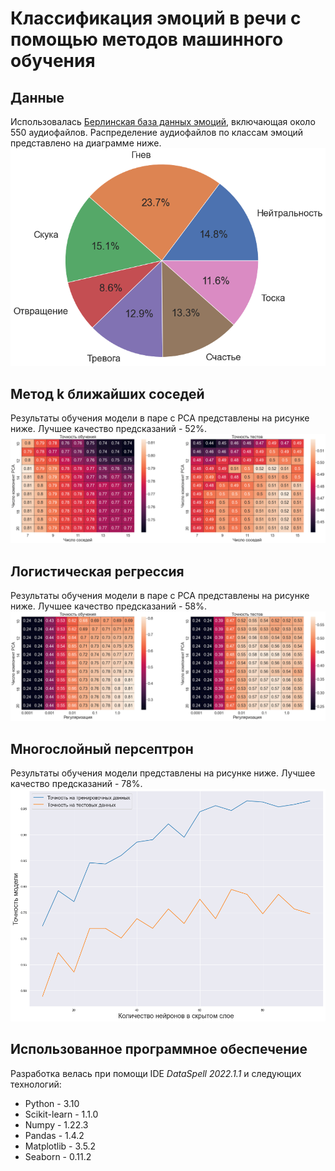 # Классификация эмоций в речи с помощью методов машинного обучения
## Данные
Использовалась [Берлинская база данных эмоций](http://emodb.bilderbar.info/docu/), включающая около 550 аудиофайлов. Распределение аудиофайлов по классам эмоций представлено
на диаграмме ниже.
![Распределение аудиофайлов по классам](https://github.com/DmitryXronos/emotion-recognition/blob/develop/Images/distribution.png)
## Метод k ближайших соседей
Результаты обучения модели в паре с PCA представлены на рисунке ниже. Лучшее качество предсказаний - 52%.
![KNN](https://github.com/DmitryXronos/emotion-recognition/blob/develop/Images/knn.png)
## Логистическая регрессия
Результаты обучения модели в паре с PCA представлены на рисунке ниже. Лучшее качество предсказаний - 58%.
![Logistic regression](https://github.com/DmitryXronos/emotion-recognition/blob/develop/Images/lr.png)
## Многослойный персептрон
Результаты обучения модели представлены на рисунке ниже. Лучшее качество предсказаний - 78%.
![MLP](https://github.com/DmitryXronos/emotion-recognition/blob/develop/Images/mlp.png)
## Использованное программное обеспечение
Разработка велась при помощи IDE _DataSpell 2022.1.1_ и следующих технологий:
- Python - 3.10
- Scikit-learn - 1.1.0
- Numpy - 1.22.3
- Pandas - 1.4.2
- Matplotlib - 3.5.2
- Seaborn - 0.11.2
